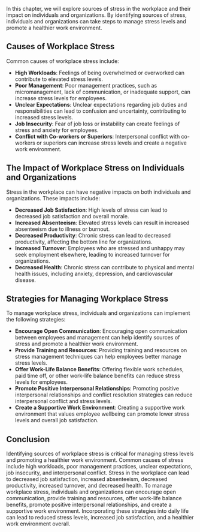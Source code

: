
In this chapter, we will explore sources of stress in the workplace and their impact on individuals and organizations. By identifying sources of stress, individuals and organizations can take steps to manage stress levels and promote a healthier work environment.

Causes of Workplace Stress
--------------------------

Common causes of workplace stress include:

* **High Workloads**: Feelings of being overwhelmed or overworked can contribute to elevated stress levels.
* **Poor Management**: Poor management practices, such as micromanagement, lack of communication, or inadequate support, can increase stress levels for employees.
* **Unclear Expectations**: Unclear expectations regarding job duties and responsibilities can lead to confusion and uncertainty, contributing to increased stress levels.
* **Job Insecurity**: Fear of job loss or instability can create feelings of stress and anxiety for employees.
* **Conflict with Co-workers or Superiors**: Interpersonal conflict with co-workers or superiors can increase stress levels and create a negative work environment.

The Impact of Workplace Stress on Individuals and Organizations
---------------------------------------------------------------

Stress in the workplace can have negative impacts on both individuals and organizations. These impacts include:

* **Decreased Job Satisfaction**: High levels of stress can lead to decreased job satisfaction and overall morale.
* **Increased Absenteeism**: Elevated stress levels can result in increased absenteeism due to illness or burnout.
* **Decreased Productivity**: Chronic stress can lead to decreased productivity, affecting the bottom line for organizations.
* **Increased Turnover**: Employees who are stressed and unhappy may seek employment elsewhere, leading to increased turnover for organizations.
* **Decreased Health**: Chronic stress can contribute to physical and mental health issues, including anxiety, depression, and cardiovascular disease.

Strategies for Managing Workplace Stress
----------------------------------------

To manage workplace stress, individuals and organizations can implement the following strategies:

* **Encourage Open Communication**: Encouraging open communication between employees and management can help identify sources of stress and promote a healthier work environment.
* **Provide Training and Resources**: Providing training and resources on stress management techniques can help employees better manage stress levels.
* **Offer Work-Life Balance Benefits**: Offering flexible work schedules, paid time off, or other work-life balance benefits can reduce stress levels for employees.
* **Promote Positive Interpersonal Relationships**: Promoting positive interpersonal relationships and conflict resolution strategies can reduce interpersonal conflict and stress levels.
* **Create a Supportive Work Environment**: Creating a supportive work environment that values employee wellbeing can promote lower stress levels and overall job satisfaction.

Conclusion
----------

Identifying sources of workplace stress is critical for managing stress levels and promoting a healthier work environment. Common causes of stress include high workloads, poor management practices, unclear expectations, job insecurity, and interpersonal conflict. Stress in the workplace can lead to decreased job satisfaction, increased absenteeism, decreased productivity, increased turnover, and decreased health. To manage workplace stress, individuals and organizations can encourage open communication, provide training and resources, offer work-life balance benefits, promote positive interpersonal relationships, and create a supportive work environment. Incorporating these strategies into daily life can lead to reduced stress levels, increased job satisfaction, and a healthier work environment overall.
